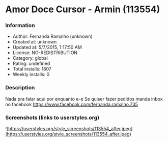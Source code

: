 # Amor Doce Cursor - Armin (113554)

### Information
- Author: Fernanda Ramalho (unknown)
- Created at: unknown
- Updated at: 5/7/2015, 1:17:50 AM
- License: NO-REDISTRIBUTION
- Category: global
- Rating: undefined
- Total installs: 1807
- Weekly installs: 0


### Description
Nada pra falar aqui por enquanto e-e
Se quiser fazer pedidos manda inbox no facebook
https://www.facebook.com/fernanda.ramalho.735


### Screenshots (links to userstyles.org)
![https://userstyles.org/style_screenshots/113554_after.jpeg](https://userstyles.org/style_screenshots/113554_after.jpeg)



